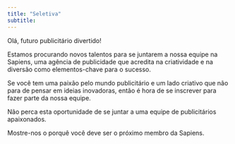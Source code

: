 ```yaml
---
title: "Seletiva"
subtitle:
---
```

Olá, futuro publicitário divertido!

Estamos procurando novos talentos para se juntarem a nossa equipe na Sapiens, uma agência de publicidade que acredita na criatividade e na diversão como elementos-chave para o sucesso.

Se você tem uma paixão pelo mundo publicitário e um lado criativo que não para de pensar em ideias inovadoras, então é hora de se inscrever para fazer parte da nossa equipe.

Não perca esta oportunidade de se juntar a uma equipe de publicitários apaixonados. 

Mostre-nos o porquê você deve ser o próximo membro da Sapiens.
